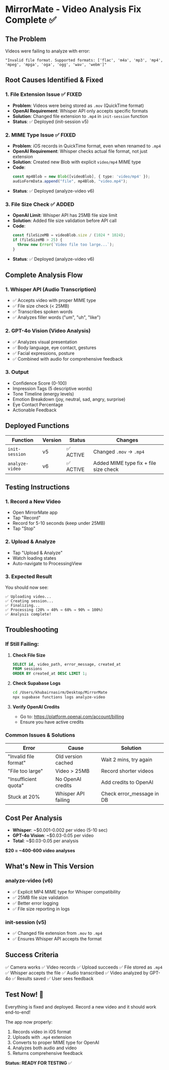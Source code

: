 # MirrorMate - Video Analysis Fix Complete ✅

## The Problem

Videos were failing to analyze with error:
```
"Invalid file format. Supported formats: ['flac', 'm4a', 'mp3', 'mp4', 'mpeg', 'mpga', 'oga', 'ogg', 'wav', 'webm']"
```

## Root Causes Identified & Fixed

### 1. **File Extension Issue** ✅ FIXED
- **Problem**: Videos were being stored as `.mov` (QuickTime format)
- **OpenAI Requirement**: Whisper API only accepts specific formats
- **Solution**: Changed file extension to `.mp4` in `init-session` function
- **Status**: ✅ Deployed (init-session v5)

### 2. **MIME Type Issue** ✅ FIXED
- **Problem**: iOS records in QuickTime format, even when renamed to `.mp4`
- **OpenAI Requirement**: Whisper checks actual file format, not just extension
- **Solution**: Created new Blob with explicit `video/mp4` MIME type
- **Code**:
  ```typescript
  const mp4Blob = new Blob([videoBlob], { type: 'video/mp4' });
  audioFormData.append("file", mp4Blob, "video.mp4");
  ```
- **Status**: ✅ Deployed (analyze-video v6)

### 3. **File Size Check** ✅ ADDED
- **OpenAI Limit**: Whisper API has 25MB file size limit
- **Solution**: Added file size validation before API call
- **Code**:
  ```typescript
  const fileSizeMB = videoBlob.size / (1024 * 1024);
  if (fileSizeMB > 25) {
    throw new Error(`Video file too large...`);
  }
  ```
- **Status**: ✅ Deployed (analyze-video v6)

## Complete Analysis Flow

### 1. **Whisper API** (Audio Transcription)
- ✅ Accepts video with proper MIME type
- ✅ File size check (< 25MB)
- ✅ Transcribes spoken words
- ✅ Analyzes filler words ("um", "uh", "like")

### 2. **GPT-4o Vision** (Video Analysis)
- ✅ Analyzes visual presentation
- ✅ Body language, eye contact, gestures
- ✅ Facial expressions, posture
- ✅ Combined with audio for comprehensive feedback

### 3. **Output**
- Confidence Score (0-100)
- Impression Tags (5 descriptive words)
- Tone Timeline (energy levels)
- Emotion Breakdown (joy, neutral, sad, angry, surprise)
- Eye Contact Percentage
- Actionable Feedback

## Deployed Functions

| Function | Version | Status | Changes |
|----------|---------|--------|---------|
| `init-session` | v5 | ✅ ACTIVE | Changed `.mov` → `.mp4` |
| `analyze-video` | v6 | ✅ ACTIVE | Added MIME type fix + file size check |

## Testing Instructions

### 1. Record a New Video
- Open MirrorMate app
- Tap "Record"
- Record for 5-10 seconds (keep under 25MB)
- Tap "Stop"

### 2. Upload & Analyze
- Tap "Upload & Analyze"
- Watch loading states
- Auto-navigate to ProcessingView

### 3. Expected Result
You should now see:
```
✅ Uploading video...
✅ Creating session...
✅ Finalizing...
✅ Processing (20% → 40% → 60% → 90% → 100%)
✅ Analysis complete!
```

## Troubleshooting

### If Still Failing:

1. **Check File Size**
   ```sql
   SELECT id, video_path, error_message, created_at 
   FROM sessions 
   ORDER BY created_at DESC LIMIT 1;
   ```

2. **Check Supabase Logs**
   ```bash
   cd /Users/khubairnasirm/Desktop/MirrorMate
   npx supabase functions logs analyze-video
   ```

3. **Verify OpenAI Credits**
   - Go to: https://platform.openai.com/account/billing
   - Ensure you have active credits

### Common Issues & Solutions

| Error | Cause | Solution |
|-------|-------|----------|
| "Invalid file format" | Old version cached | Wait 2 mins, try again |
| "File too large" | Video > 25MB | Record shorter videos |
| "Insufficient quota" | No OpenAI credits | Add credits to OpenAI |
| Stuck at 20% | Whisper API failing | Check error_message in DB |

## Cost Per Analysis

- **Whisper**: ~$0.001-0.002 per video (5-10 sec)
- **GPT-4o Vision**: ~$0.03-0.05 per video
- **Total**: ~$0.03-0.05 per analysis

**$20 = ~400-600 video analyses**

## What's New in This Version

### analyze-video (v6)
- ✅ Explicit MP4 MIME type for Whisper compatibility
- ✅ 25MB file size validation
- ✅ Better error logging
- ✅ File size reporting in logs

### init-session (v5)
- ✅ Changed file extension from `.mov` to `.mp4`
- ✅ Ensures Whisper API accepts the format

## Success Criteria

✅ Camera works
✅ Video records
✅ Upload succeeds
✅ File stored as `.mp4`
✅ Whisper accepts the file
✅ Audio transcribed
✅ Video analyzed by GPT-4o
✅ Results saved
✅ User sees feedback

## Test Now! 🚀

Everything is fixed and deployed. Record a new video and it should work end-to-end!

The app now properly:
1. Records video in iOS format
2. Uploads with `.mp4` extension
3. Converts to proper MIME type for OpenAI
4. Analyzes both audio and video
5. Returns comprehensive feedback

**Status: READY FOR TESTING** ✅

